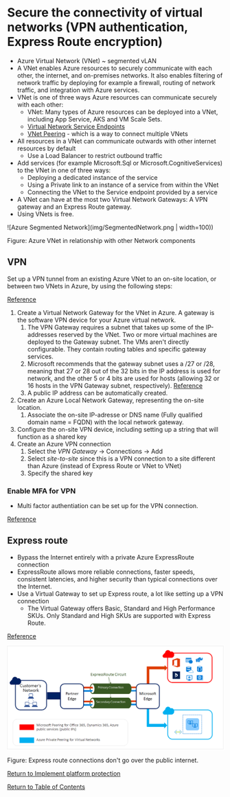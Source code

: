 # Secure the connectivity of virtual networks (VPN authentication, Express Route encryption)

* Azure Virtual Network (VNet) ~ segmented vLAN 
* A VNet enables Azure resources to securely communicate with each other, the internet, and on-premises networks. It also enables filtering of network traffic by deploying for example a firewall, routing of network traffic, and integration with Azure services.
* VNet is one of three ways Azure resources can communicate securely with each other:
   * VNet: Many types of Azure resources can be deployed into a VNet, including App Service, AKS and VM Scale Sets.
   * [Virtual Network Service Endpoints](18-Implement%20Service%20Endpoints.md)
   * [VNet Peering](https://docs.microsoft.com/en-us/azure/virtual-network/virtual-network-peering-overview) - which is a way to connect multiple VNets
* All resources in a VNet can communicate outwards with other internet resources by default
   * Use a Load Balancer to restrict outbound traffic
* Add services (for example Microsoft.Sql or Microsoft.CognitiveServices) to the VNet in one of three ways:
   * Deploying a dedicated instance of the service
   * Using a Private link to an instance of a service from within the VNet
   * Connecting the VNet to the Service endpoint provided by a service
* A VNet can have at the most two Virtual Network Gateways: A VPN gateway and an Express Route gateway.
* Using VNets is free.

![Azure Segmented Network](img/SegmentedNetwork.png | width=100))

Figure: Azure VNet in relationship with other Network components

## VPN

Set up a VPN tunnel from an existing Azure VNet to an on-site location, or between two VNets in Azure, by using the following steps:

[Reference](https://docs.microsoft.com/en-us/azure/vpn-gateway/tutorial-site-to-site-portal)

1. Create a Virtual Network Gateway for the VNet in Azure. A gateway is the software VPN device for your Azure virtual network.
   1. The VPN Gateway requires a subnet that takes up some of the IP-addresses reserved by the VNet. Two or more virtual machines are deployed to the Gateway subnet. The VMs aren't directly configurable. They contain routing tables and specific gateway services.
   1. Microsoft recommends that the gateway subnet uses a /27 or /28, meaning that 27 or 28 out of the 32 bits in the IP address is used for network, and the other 5 or 4 bits are used for hosts (allowing 32 or 16 hosts in the VPN Gateway subnet, respectively). [Reference](https://www.freecodecamp.org/news/subnet-cheat-sheet-24-subnet-mask-30-26-27-29-and-other-ip-address-cidr-network-references/)
   1. A public IP address can be automatically created.
1. Create an Azure Local Network Gateway, representing the on-site location.
    1. Associate the on-site IP-adresse or DNS name (Fully qualified domain name = FQDN) with the local network gateway.
1. Configure the on-site VPN device, including setting up a string that will function as a shared key
1. Create an Azure VPN connection 
    1. Select the *VPN Gateway* -> Connections -> Add
    1. Select *site-to-site* since this is a VPN connection to a site different than Azure (instead of Express Route or VNet to VNet)
    1. Specify the shared key

### Enable MFA for VPN

 * Multi factor authentiation can be set up for the VPN connection.

[Reference](https://docs.microsoft.com/en-us/azure/vpn-gateway/openvpn-azure-ad-mfa)

## Express route

* Bypass the Internet entirely with a private Azure ExpressRoute connection
* ExpressRoute allows more reliable connections, faster speeds, consistent latencies, and higher security than typical connections over the Internet.
* Use a Virtual Gateway to set up Express route, a lot like setting up a VPN connection
   * The Virtual Gateway offers Basic, Standard and High Performance SKUs. Only Standard and High SKUs are supported with Express Route.

[Reference](https://docs.microsoft.com/en-us/azure/expressroute/expressroute-introduction)

![Express route](img/ExpressRoute.png)

Figure: Express route connections don't go over the public internet.

[Return to Implement platform protection](README.md)

[Return to Table of Contents](../README.md)